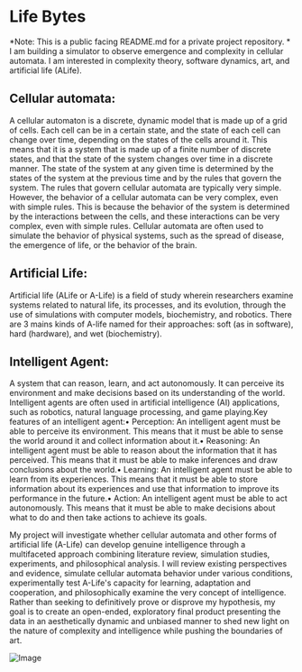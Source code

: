  # Life Bytes
*Note: This is a public facing README.md for a private project repository. *
I am building a simulator to observe emergence and complexity in cellular automata. I am interested in complexity theory, software dynamics, art, and artificial life (ALife).  
## Cellular automata: 
A cellular automaton is a discrete, dynamic model that is made up of a grid of cells. Each cell can be in a certain state, and the state of each cell can change over time, depending on the states of the cells around it. This means that it is a system that is made up of a finite number of discrete states, and that the state of the system changes over time in a discrete manner. The state of the system at any given time is determined by the states of the system at the previous time and by the rules that govern the system.
The rules that govern  cellular automata are typically very simple. However, the behavior of a cellular automata can be very complex, even with simple rules. This is because the behavior of the system is determined by the interactions between the cells, and these interactions can be very complex, even with simple rules. 
Cellular automata are often used to simulate the behavior of physical systems, such as the spread of disease, the emergence of life, or the behavior of the brain.

## Artificial Life:
Artificial life (ALife or A-Life) is a field of study wherein researchers examine systems related to natural life, its processes, and its evolution, through the use of simulations with computer models, biochemistry, and robotics. There are 3 mains kinds of A-life named for their approaches: soft (as in software), hard (hardware), and wet (biochemistry).

## Intelligent Agent:
A system that can reason, learn, and act autonomously. It can perceive its environment and make decisions based on its understanding of the world. Intelligent agents are often used in artificial intelligence (AI) applications, such as robotics, natural language processing, and game playing.‍‍Key features of an intelligent agent:‍• Perception: An intelligent agent must be able to perceive its environment. This means that it must be able to sense the world around it and collect information about it.• Reasoning: An intelligent agent must be able to reason about the information that it has perceived. This means that it must be able to make inferences and draw conclusions about the world.• Learning: An intelligent agent must be able to learn from its experiences. This means that it must be able to store information about its experiences and use that information to improve its performance in the future.• Action: An intelligent agent must be able to act autonomously. This means that it must be able to make decisions about what to do and then take actions to achieve its goals.‍

My project will investigate whether cellular automata and other forms of artificial life (A-Life) can develop genuine intelligence through a multifaceted approach combining literature review, simulation studies, experiments, and philosophical analysis. I will review existing perspectives and evidence, simulate cellular automata behavior under various conditions, experimentally test A-Life's capacity for learning, adaptation and cooperation, and philosophically examine the very concept of intelligence. Rather than seeking to definitively prove or disprove my hypothesis, my goal is to create an open-ended, exploratory final product presenting the data in an aesthetically dynamic and unbiased manner to shed new light on the nature of complexity and intelligence while pushing the boundaries of art.

![Image](https://user-images.githubusercontent.com/115185670/265066968-41b6e3a2-1cd3-45b2-afc4-9f9c1ffe3de0.jpg)

